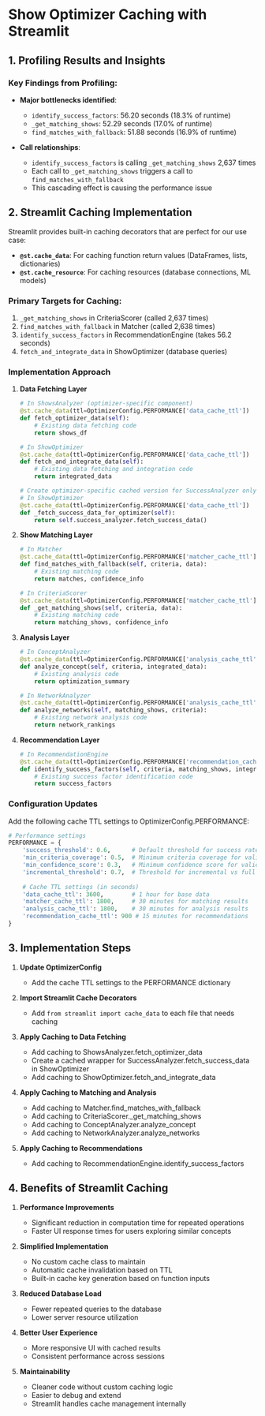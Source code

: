 # Show Optimizer Caching with Streamlit

## 1. Profiling Results and Insights

### Key Findings from Profiling:
- **Major bottlenecks identified**:
  - `identify_success_factors`: 56.20 seconds (18.3% of runtime)
  - `_get_matching_shows`: 52.29 seconds (17.0% of runtime)
  - `find_matches_with_fallback`: 51.88 seconds (16.9% of runtime)

- **Call relationships**:
  - `identify_success_factors` is calling `_get_matching_shows` 2,637 times
  - Each call to `_get_matching_shows` triggers a call to `find_matches_with_fallback`
  - This cascading effect is causing the performance issue

## 2. Streamlit Caching Implementation

Streamlit provides built-in caching decorators that are perfect for our use case:

- **`@st.cache_data`**: For caching function return values (DataFrames, lists, dictionaries)
- **`@st.cache_resource`**: For caching resources (database connections, ML models)

### Primary Targets for Caching:
1. `_get_matching_shows` in CriteriaScorer (called 2,637 times)
2. `find_matches_with_fallback` in Matcher (called 2,638 times)
3. `identify_success_factors` in RecommendationEngine (takes 56.2 seconds)
4. `fetch_and_integrate_data` in ShowOptimizer (database queries)

### Implementation Approach

1. **Data Fetching Layer**
   ```python
   # In ShowsAnalyzer (optimizer-specific component)
   @st.cache_data(ttl=OptimizerConfig.PERFORMANCE['data_cache_ttl'])
   def fetch_optimizer_data(self):
       # Existing data fetching code
       return shows_df
   
   # In ShowOptimizer
   @st.cache_data(ttl=OptimizerConfig.PERFORMANCE['data_cache_ttl'])
   def fetch_and_integrate_data(self):
       # Existing data fetching and integration code
       return integrated_data
   
   # Create optimizer-specific cached version for SuccessAnalyzer only
   # In ShowOptimizer
   @st.cache_data(ttl=OptimizerConfig.PERFORMANCE['data_cache_ttl'])
   def _fetch_success_data_for_optimizer(self):
       return self.success_analyzer.fetch_success_data()
   ```

2. **Show Matching Layer**
   ```python
   # In Matcher
   @st.cache_data(ttl=OptimizerConfig.PERFORMANCE['matcher_cache_ttl'])
   def find_matches_with_fallback(self, criteria, data):
       # Existing matching code
       return matches, confidence_info
   
   # In CriteriaScorer
   @st.cache_data(ttl=OptimizerConfig.PERFORMANCE['matcher_cache_ttl'])
   def _get_matching_shows(self, criteria, data):
       # Existing matching code
       return matching_shows, confidence_info
   ```

3. **Analysis Layer**
   ```python
   # In ConceptAnalyzer
   @st.cache_data(ttl=OptimizerConfig.PERFORMANCE['analysis_cache_ttl'])
   def analyze_concept(self, criteria, integrated_data):
       # Existing analysis code
       return optimization_summary
   
   # In NetworkAnalyzer
   @st.cache_data(ttl=OptimizerConfig.PERFORMANCE['analysis_cache_ttl'])
   def analyze_networks(self, matching_shows, criteria):
       # Existing network analysis code
       return network_rankings
   ```

4. **Recommendation Layer**
   ```python
   # In RecommendationEngine
   @st.cache_data(ttl=OptimizerConfig.PERFORMANCE['recommendation_cache_ttl'])
   def identify_success_factors(self, criteria, matching_shows, integrated_data, limit=5):
       # Existing success factor identification code
       return success_factors
   ```

### Configuration Updates

Add the following cache TTL settings to OptimizerConfig.PERFORMANCE:

```python
# Performance settings
PERFORMANCE = {
    'success_threshold': 0.6,      # Default threshold for success rate calculation
    'min_criteria_coverage': 0.5,  # Minimum criteria coverage for valid analysis
    'min_confidence_score': 0.3,   # Minimum confidence score for valid results
    'incremental_threshold': 0.7,  # Threshold for incremental vs full recalculation
    
    # Cache TTL settings (in seconds)
    'data_cache_ttl': 3600,        # 1 hour for base data
    'matcher_cache_ttl': 1800,     # 30 minutes for matching results
    'analysis_cache_ttl': 1800,    # 30 minutes for analysis results
    'recommendation_cache_ttl': 900 # 15 minutes for recommendations
}
```

## 3. Implementation Steps

1. **Update OptimizerConfig**
   - Add the cache TTL settings to the PERFORMANCE dictionary

2. **Import Streamlit Cache Decorators**
   - Add `from streamlit import cache_data` to each file that needs caching

3. **Apply Caching to Data Fetching**
   - Add caching to ShowsAnalyzer.fetch_optimizer_data
   - Create a cached wrapper for SuccessAnalyzer.fetch_success_data in ShowOptimizer
   - Add caching to ShowOptimizer.fetch_and_integrate_data

4. **Apply Caching to Matching and Analysis**
   - Add caching to Matcher.find_matches_with_fallback
   - Add caching to CriteriaScorer._get_matching_shows
   - Add caching to ConceptAnalyzer.analyze_concept
   - Add caching to NetworkAnalyzer.analyze_networks

5. **Apply Caching to Recommendations**
   - Add caching to RecommendationEngine.identify_success_factors

## 4. Benefits of Streamlit Caching

1. **Performance Improvements**
   - Significant reduction in computation time for repeated operations
   - Faster UI response times for users exploring similar concepts

2. **Simplified Implementation**
   - No custom cache class to maintain
   - Automatic cache invalidation based on TTL
   - Built-in cache key generation based on function inputs

3. **Reduced Database Load**
   - Fewer repeated queries to the database
   - Lower server resource utilization

4. **Better User Experience**
   - More responsive UI with cached results
   - Consistent performance across sessions

5. **Maintainability**
   - Cleaner code without custom caching logic
   - Easier to debug and extend
   - Streamlit handles cache management internally
